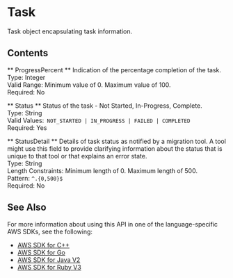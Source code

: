 # Task<a name="API_Task"></a>

Task object encapsulating task information\.

## Contents<a name="API_Task_Contents"></a>

 ** ProgressPercent **   <a name="migrationhub-Type-Task-ProgressPercent"></a>
Indication of the percentage completion of the task\.  
Type: Integer  
Valid Range: Minimum value of 0\. Maximum value of 100\.  
Required: No

 ** Status **   <a name="migrationhub-Type-Task-Status"></a>
Status of the task \- Not Started, In\-Progress, Complete\.  
Type: String  
Valid Values:` NOT_STARTED | IN_PROGRESS | FAILED | COMPLETED`   
Required: Yes

 ** StatusDetail **   <a name="migrationhub-Type-Task-StatusDetail"></a>
Details of task status as notified by a migration tool\. A tool might use this field to provide clarifying information about the status that is unique to that tool or that explains an error state\.  
Type: String  
Length Constraints: Minimum length of 0\. Maximum length of 500\.  
Pattern: `^.{0,500}$`   
Required: No

## See Also<a name="API_Task_SeeAlso"></a>

For more information about using this API in one of the language\-specific AWS SDKs, see the following:
+  [ AWS SDK for C\+\+](https://docs.aws.amazon.com/goto/SdkForCpp/AWSMigrationHub-2017-05-31/Task) 
+  [ AWS SDK for Go](https://docs.aws.amazon.com/goto/SdkForGoV1/AWSMigrationHub-2017-05-31/Task) 
+  [ AWS SDK for Java V2](https://docs.aws.amazon.com/goto/SdkForJavaV2/AWSMigrationHub-2017-05-31/Task) 
+  [ AWS SDK for Ruby V3](https://docs.aws.amazon.com/goto/SdkForRubyV3/AWSMigrationHub-2017-05-31/Task) 
